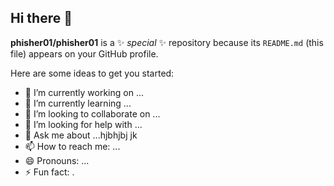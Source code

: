 ## Hi there 👋


**phisher01/phisher01** is a ✨ _special_ ✨ repository because its `README.md` (this file) appears on your GitHub profile.

Here are some ideas to get you started:

- 🔭 I’m currently working on ...
- 🌱 I’m currently learning ...
- 👯 I’m looking to collaborate on ...
- 🤔 I’m looking for help with ...
- 💬 Ask me about ...hjbhjbj jk
- 📫 How to reach me: ...
- 😄 Pronouns: ...
- ⚡ Fun fact: .
